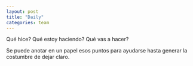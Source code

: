 ```yaml
---
layout: post
title: "Daily"
categories: team
---
```

Qué hice?
Qué estoy haciendo<!--more-->?
Qué vas a hacer?

Se puede anotar en un papel esos puntos para ayudarse hasta generar la costumbre de dejar claro.